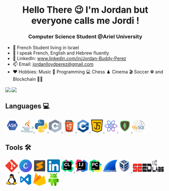 <h1 align="center">Hello There 😉 I'm Jordan but everyone calls me Jordi !</h1>
<h3 align="center">Computer Science Student @Ariel University</h3>

- 📌 French Student living in Israel
- 👄 I speak French, English and Hebrew fluently
- 💬 LinkedIn: www.linkedin.com/in/Jordan-Buddy-Perez
- 📫 Email: jordanlloydperez@gmail.com
- ❤️ Hobbies: Music 🥁 Programming 💻 Chess ♟️ Cinema 🎬 Soccer ⚽ and Blockchain 🤝🏻

<a href="https://github.com/anuraghazra/github-readme-stats">
  <img align="center" src="https://github-readme-stats.vercel.app/api/top-langs/?username=Jewgah&theme=radical&layout=compact" />
</a>
<a href="https://github.com/anuraghazra/convoychat">
  <img align="center" src="https://github-readme-stats.vercel.app/api?username=Jewgah&show_icons=true&theme=radical&layout=compact&line_height=20" />
</a>


<h2 align="left">Languages  💻</h2>
<p align="left">
<a href="https://www.asm-smt.com/en/" title="Assembly"> <img src="https://github.com/Jewgah/MyIcons/blob/master/assembly.png" alt="ASM" width="45" height="45"/></a>
<a href="https://www.java.com" title="Java"> <img src="https://github.com/Jewgah/MyIcons/blob/master/java.svg" alt="java" width="40" height="40"/>  </a>  
<a href="https://www.python.org" title="Python"> <img src="https://github.com/Jewgah/MyIcons/blob/master/python.svg" alt="python" width="40" height="40"/>  </a>  
<a href="https://en.wikipedia.org/wiki/C_(programming_language)" title="C"> <img src="https://github.com/Jewgah/MyIcons/blob/master/c.svg" alt="C" width="40" height="40"/>  </a>
<a href="https://en.wikipedia.org/wiki/HTML5" title="HTML5"> <img src="https://github.com/Jewgah/MyIcons/blob/master/HTML5.png" alt="HTML5" width="40" height="40"/>  </a>   
<a href="https://fr.wikipedia.org/wiki/C%2B%2B" title="C++"> <img src="https://github.com/Jewgah/MyIcons/blob/master/cpp.png" alt="C++" width="40" height="40"/>  </a> 
<a href="https://www.javascript.com/" title="Javascript"> <img src="https://github.com/Jewgah/MyIcons/blob/master/javascript.png" alt="JS" width="40" height="40"/>  </a> 
 <a href="https://reactjs.org/" title="React"> <img src="https://github.com/Jewgah/MyIcons/blob/master/react.png" alt="React" width="40" height="40"/>  </a> 
<a href="https://www.mongodb.com/" title="MongoDB"> <img src="https://github.com/Jewgah/MyIcons/blob/master/mongodb.png" alt="MongoDB" width="40" height="40"/>  </a> 
<a href="https://www.mysql.com/" title="MySQL"> <img src="https://github.com/Jewgah/MyIcons/blob/master/mysql.png" alt="MySQL" width="40" height="40"/>  </a> 
</p>

<h2 align="left">Tools  🛠</h2>
<p align="left"> 
<a href="https://git-scm.com/" title="Git"> <img src="https://github.com/Jewgah/MyIcons/blob/master/git.svg" alt="Git" width="40" height="40"/>  </a>
<a href="https://www.Canva.com/" title="Canva"> <img src="https://github.com/Jewgah/MyIcons/blob/master/canva.png" alt="Canva" width="40" height="40"/></a>
<a href="https://www.sublimetext.com/" title="SublimeText"> <img src="https://github.com/Jewgah/MyIcons/blob/master/Sublime_text.png" alt="SublimeText" width="40" height="40"/></a>
<a href="https://www.linkedin.com/in/jordan-buddy-perez/" title="Linkedin"> <img src="https://github.com/Jewgah/MyIcons/blob/master/LinkedIn.png" alt="Linkedin" width="40" height="40"/></a>
<a href="https://www.jetbrains.com/clion/" title="CLion"> <img src="https://github.com/Jewgah/MyIcons/blob/master/clion.svg" alt="CLion" width="40" height="40"/>  </a>  
<a href="https://www.jetbrains.com/idea/" title="IntelliJ IDEA"> <img src="https://github.com/Jewgah/MyIcons/blob/master/intellij-idea.svg" alt="Intellij IDEA" width="40" height="40"/></a>  
<a href="https://www.jetbrains.com/pycharm/" title="PyCharm"> <img src="https://github.com/Jewgah/MyIcons/blob/master/pycharm.svg" alt="PyCharm" width="40" height="40"/></a>
<a href="https://www.wireshark.org/" title="WireShark"> <img src="https://github.com/Jewgah/MyIcons/blob/master/Wireshark.png" alt="WireShark" width="45" height="40"/></a>
<a href="https://www.virtualbox.org/" title="VirtualBox"> <img src="https://github.com/Jewgah/MyIcons/blob/master/Virtualbox_logo.png" alt="VirtualBox" width="40" height="40"/>  </a>
<a href="https://github.com/seed-labs/seed-labs" title="SeedLabs"> <img src="https://github.com/Jewgah/MyIcons/blob/master/SEED.png" alt="SeedLabs" width="100" height="40"/>  </a>
<a href="https://en.wikipedia.org/wiki/Linux" title="Linux"> <img src="https://github.com/Jewgah/MyIcons/blob/master/Linux.png" alt="Linux" width="40" height="40"/></a>
 <a href="https://code.visualstudio.com/" title="Visual Studio Code"> <img src="https://github.com/Jewgah/MyIcons/blob/master/visualstudiocode.png" alt="Visual Studio Code" width="40" height="40"/></a>
 <a href="https://firebase.google.com/" title="Firebase"> <img src="https://github.com/Jewgah/MyIcons/blob/master/firebase.png" alt="Firebase" width="40" height="40"/></a>
 <a href="https://developer.android.com/studio/" title="Android Studio"> <img src="https://github.com/Jewgah/MyIcons/blob/master/android.png" alt="Android Studio" width="40" height="40"/></a>
</p>
